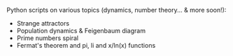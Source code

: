 Python scripts on various topics (dynamics, number theory... & more soon!):
- Strange attractors
- Population dynamics & Feigenbaum diagram
- Prime numbers spiral
- Fermat's theorem and pi, li and x/ln(x) functions
